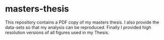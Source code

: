 masters-thesis
==============

This repository contains a PDF copy of my masters thesis. I also provide the data-sets so that my analysis can be reproduced. Finally I provided high resolution versions of all figures used in my Thesis.
